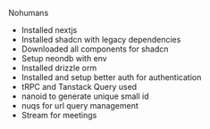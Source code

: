 Nohumans

- Installed nextjs
- Installed shadcn with legacy dependencies
- Downloaded all components for shadcn
- Setup neondb with env
- Installed drizzle orm
- Installed and setup better auth for authentication
- tRPC and Tanstack Query used
- nanoid to generate unique small id
- nuqs for url query management
- Stream for meetings
